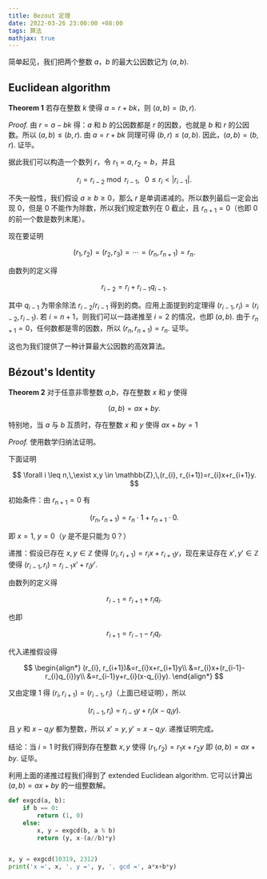 ```yaml
---
title: Bezout 定理
date: 2022-03-26 23:00:00 +08:00
tags: 算法
mathjax: true
---
```


简单起见，我们把两个整数 $a$，$b$ 的最大公因数记为 $(a,b)$.

## Euclidean algorithm

**Theorem 1** 若存在整数 $k$ 使得 $a=r+bk$，则 $(a,b)=(b,r)$.

*Proof.* 由 $r=a-bk$ 得：$a$ 和 $b$ 的公因数都是 $r$ 的因数，也就是 $b$ 和 $r$ 的公因数。所以 $(a,b) \leq (b,r)$. 由 $a=r+bk$ 同理可得 $(b,r) \leq (a,b)$. 因此，$(a,b)=(b,r)$. 证毕。

据此我们可以构造一个数列 $r$，令 $r_{1}=a, r_{2}=b$，并且

$$
r_{i}=r_{i-2} \bmod r_{i-1},\;\;\; 0\leq r_{i} < |r_{i-1}|.
$$

不失一般性，我们假设 $a \geq b \geq 0$，那么 $r$ 是单调递减的。所以数列最后一定会出现 $0$，但是 $0$ 不能作为除数，所以我们规定数列在 $0$ 截止，且 $r_{n+1}=0$（也即 $0$ 的前一个数是数列末尾）。

现在要证明

$$
(r_{1}, r_{2})=(r_{2}, r_{3})=\cdots=(r_{n},r_{n+1})=r_{n}.
$$

由数列的定义得

$$
r_{i-2}=r_{i}+r_{i-1}q_{i-1}.
$$

其中 $q_{i-1}$ 为带余除法 $r_{i-2}/r_{i-1}$ 得到的商。应用上面提到的定理得 $(r_{i-1}, r_{i})=(r_{i-2}, r_{i-1})$. 若 $i=n+1$，则我们可以一路递推至 $i=2$ 的情况，也即 $(a,b)$. 由于 $r_{n+1}=0$，任何数都是零的因数，所以 $(r_{n},r_{n+1})=r_{n}$. 证毕。

这也为我们提供了一种计算最大公因数的高效算法。

## Bézout's Identity

**Theorem 2** 对于任意非零整数 $a$,$b$，存在整数 $x$ 和 $y$ 使得

$$
(a,b)=ax+by.
$$

特别地，当 $a$ 与 $b$ 互质时，存在整数 $x$ 和 $y$ 使得 $ax+by=1$

*Proof.* 使用数学归纳法证明。

下面证明

$$
\forall i \leq n,\,\exist x,y \in \mathbb{Z},\,(r_{i}, r_{i+1})=r_{i}x+r_{i+1}y.
$$

初始条件：由 $r_{n+1}=0$ 有

$$
(r_{n}, r_{n+1})=r_{n} \cdot 1 + r_{n+1} \cdot 0.
$$

即 $x=1,\ y=0$（$y$ 是不是只能为 $0$？）

递推：假设已存在 $x,y \in \mathbb{Z}$ 使得 $(r_{i}, r_{i+1})=r_{i}x+r_{i+1}y$，现在来证存在 $x',y' \in \mathbb{Z}$ 使得 $(r_{i-1}, r_{i})=r_{i-1}x'+r_{i}y'$.

由数列的定义得

$$
r_{i-1}=r_{i+1}+r_{i}q_{i}.
$$

也即

$$
r_{i+1}=r_{i-1}-r_{i}q_{i}.
$$

代入递推假设得

$$
\begin{align*}
(r_{i}, r_{i+1})&=r_{i}x+r_{i+1}y\\
&=r_{i}x+(r_{i-1}-r_{i}q_{i})y\\
&=r_{i-1}y+r_{i}(x-q_{i}y).
\end{align*}
$$

又由定理 1 得 $(r_{i}, r_{i+1})=(r_{i-1}, r_{i})$（上面已经证明），所以

$$
(r_{i-1}, r_{i})=r_{i-1}y+r_{i}(x-q_{i}y).
$$

且 $y$ 和 $x-q_{i}y$ 都为整数，所以 $x'=y, y'=x-q_{i}y$. 递推证明完成。

结论：当 $i=1$ 时我们得到存在整数 $x,y$ 使得 $(r_{1}, r_{2})=r_{1}x+r_{2}y$ 即 $(a,b)=ax+by$. 证毕。

利用上面的递推过程我们得到了 extended Euclidean algorithm. 它可以计算出 $(a,b)=ax+by$ 的一组整数解。

```python
def exgcd(a, b):
    if b == 0:
        return (1, 0)
    else:
        x, y = exgcd(b, a % b)
        return (y, x-(a//b)*y)


x, y = exgcd(10319, 2312)
print('x =', x, ', y =', y, ', gcd =', a*x+b*y)
```
